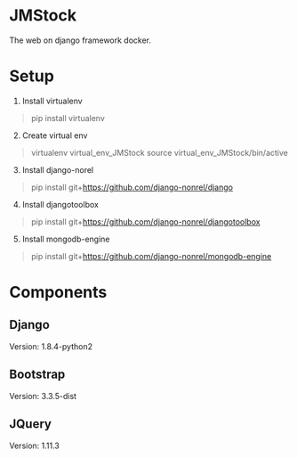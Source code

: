 # JMStock
The web on django framework docker.

# Setup
1. Install virtualenv

> pip install virtualenv

2. Create virtual env

> virtualenv virtual_env_JMStock
> source virtual_env_JMStock/bin/active

3. Install django-norel

> pip install git+https://github.com/django-nonrel/django

4. Install djangotoolbox

> pip install git+https://github.com/django-nonrel/djangotoolbox

5. Install mongodb-engine

> pip install git+https://github.com/django-nonrel/mongodb-engine

# Components
## Django
Version: 1.8.4-python2

## Bootstrap
Version: 3.3.5-dist

## JQuery
Version: 1.11.3
